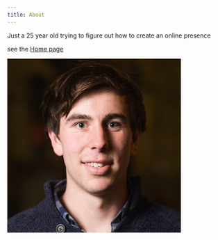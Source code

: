 ```yaml
---
title: About
---
```


Just a 25 year old trying to figure out how to create an online presence

see the [Home page](index.html)

![alt text](profile.jpg)
